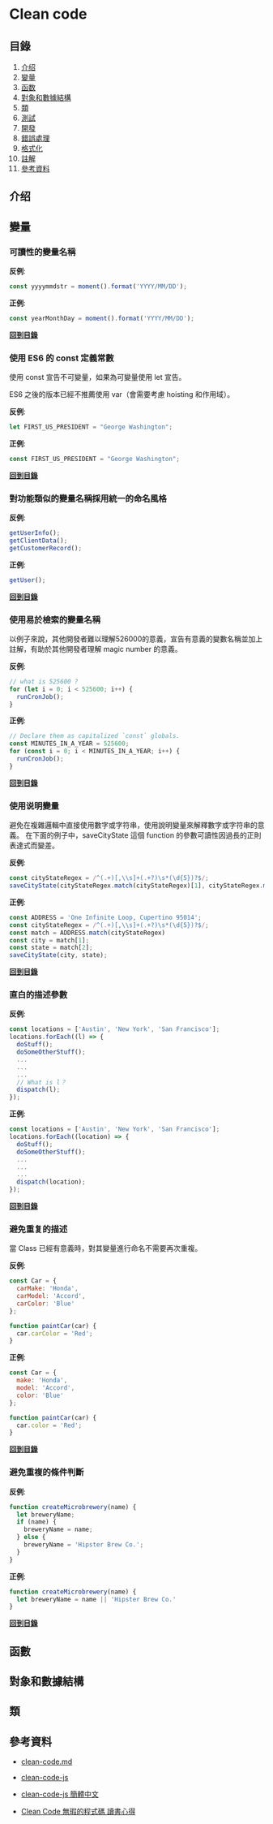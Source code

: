 # Clean code


## 目錄
  1. [介绍](#介绍)
  2. [變量](#變量)
  3. [函数](#函數)
  4. [對象和數據結構](#objects-and-data-structures)
  5. [類](#類)
  6. [測試](#測試)
  7. [開發](#開發)
  8. [錯誤處理](#錯誤處理)
  9. [格式化](#格式化)
  10. [註解](#註解)
  11. [參考資料](#參考資料)

## 介绍

## 變量
### 可讀性的變量名稱

**反例**:
```javascript
const yyyymmdstr = moment().format('YYYY/MM/DD');
```

**正例**:
```javascript
const yearMonthDay = moment().format('YYYY/MM/DD');
```
**[回到目錄](#目錄)**

### 使用 ES6 的 const 定義常數
使用 const 宣告不可變量，如果為可變量使用 let 宣告。

ES6 之後的版本已經不推薦使用 var（會需要考慮 hoisting 和作用域）。

**反例**:
```javascript
let FIRST_US_PRESIDENT = "George Washington";
```

**正例**:
```javascript
const FIRST_US_PRESIDENT = "George Washington";
```
**[回到目錄](#目錄)**

### 對功能類似的變量名稱採用統一的命名風格

**反例**:
```javascript
getUserInfo();
getClientData();
getCustomerRecord();
```

**正例**:
```javascript
getUser();
```
**[回到目錄](#目錄)**

### 使用易於檢索的變量名稱
以例子來說，其他開發者難以理解526000的意義，宣告有意義的變數名稱並加上註解，有助於其他開發者理解 magic number 的意義。

**反例**:
```javascript
// what is 525600 ?
for (let i = 0; i < 525600; i++) {
  runCronJob();
}
```

**正例**:
```javascript
// Declare them as capitalized `const` globals.
const MINUTES_IN_A_YEAR = 525600;
for (const i = 0; i < MINUTES_IN_A_YEAR; i++) {
  runCronJob();
}
```
**[回到目錄](#目錄)**

### 使用说明變量
避免在複雜邏輯中直接使用數字或字符串，使用說明變量來解釋數字或字符串的意義。
在下面的例子中，saveCityState 這個 function 的參數可讀性因過長的正則表達式而變差。

**反例**:
```javascript
const cityStateRegex = /^(.+)[,\\s]+(.+?)\s*(\d{5})?$/;
saveCityState(cityStateRegex.match(cityStateRegex)[1], cityStateRegex.match(cityStateRegex)[2]);
```

**正例**:
```javascript
const ADDRESS = 'One Infinite Loop, Cupertino 95014';
const cityStateRegex = /^(.+)[,\\s]+(.+?)\s*(\d{5})?$/;
const match = ADDRESS.match(cityStateRegex)
const city = match[1];
const state = match[2];
saveCityState(city, state);
```
**[回到目錄](#目錄)**

### 直白的描述參數

**反例**:
```javascript
const locations = ['Austin', 'New York', 'San Francisco'];
locations.forEach((l) => {
  doStuff();
  doSomeOtherStuff();
  ...
  ...
  ...
  // What is l？
  dispatch(l);
});
```

**正例**:
```javascript
const locations = ['Austin', 'New York', 'San Francisco'];
locations.forEach((location) => {
  doStuff();
  doSomeOtherStuff();
  ...
  ...
  ...
  dispatch(location);
});
```
**[回到目錄](#目錄)**

### 避免重复的描述
當 Class 已經有意義時，對其變量進行命名不需要再次重複。

**反例**:
```javascript
const Car = {
  carMake: 'Honda',
  carModel: 'Accord',
  carColor: 'Blue'
};

function paintCar(car) {
  car.carColor = 'Red';
}
```

**正例**:
```javascript
const Car = {
  make: 'Honda',
  model: 'Accord',
  color: 'Blue'
};

function paintCar(car) {
  car.color = 'Red';
}
```
**[回到目錄](#目錄)**

### 避免重複的條件判斷

**反例**:
```javascript
function createMicrobrewery(name) {
  let breweryName;
  if (name) {
    breweryName = name;
  } else {
    breweryName = 'Hipster Brew Co.';
  }
}
```

**正例**:
```javascript
function createMicrobrewery(name) {
  let breweryName = name || 'Hipster Brew Co.'
}
```
**[回到目錄](#目錄)**

## 函數

## 對象和數據結構

## 類

## 參考資料
- [clean-code.md](https://gist.github.com/wojteklu/73c6914cc446146b8b533c0988cf8d29)

- [clean-code-js](https://github.com/ryanmcdermott/clean-code-javascript)

- [clean-code-js 簡體中文](https://github.com/alivebao/clean-code-js?tab=readme-ov-file#%E5%B9%B6%E5%8F%91)

- [Clean Code 無瑕的程式碼 讀書心得](https://www.mropengate.com/2022/10/clean-code.html)
